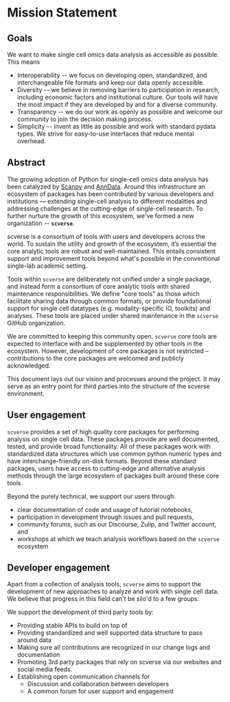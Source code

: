 # Mission Statement

## Goals

We want to make single cell omics data analysis as accessible as possible. This means

-   Interoperability -- we focus on developing open, standardized, and interchangeable file formats and keep our data openly accessible.
-   Diversity -- we believe in removing barriers to participation in research, including economic factors and institutional culture. Our tools will have the most impact if they are developed by and for a diverse community.
-   Transparency -- we do our work as openly as possible and welcome our community to join the decision making process.
-   Simplicity -- invent as little as possible and work with standard pydata types. We strive for easy-to-use interfaces that reduce mental overhead.

## Abstract

The growing adoption of Python for single-cell omics data analysis has been catalyzed by [Scanpy](https://genomebiology.biomedcentral.com/articles/10.1186/s13059-017-1382-0) and [AnnData](https://anndata.readthedocs.io/en/latest/).
Around this infrastructure an ecosystem of packages has been contributed by various developers and institutions — extending single-cell analysis to different modalities and addressing challenges at the cutting-edge of single-cell research.
To further nurture the growth of this ecosystem, we've formed a new organization -- **`scverse`**.

scverse is a consortium of tools with users and developers across the world. To sustain the utility and growth of the ecosystem, it’s essential the core analytic tools are robust and well-maintained. This entails consistent support and improvement tools beyond what's possible in the conventional single-lab academic setting.

Tools within `scverse` are deliberately not unified under a single package, and instead form a consortium of core analytic tools with shared maintenance responsibilities.
We define "core tools" as those which facilitate sharing data through common formats, or provide foundational support for single cell datatypes (e.g. modality-specific IO, toolkits) and analyses.
These tools are placed under shared maintenance in the `scverse` GitHub organization.

We are committed to keeping this community open.
`scverse` core tools are expected to interface with and be supplemented by other tools in the ecosystem.
However, development of core packages is not restricted – contributions to the core packages are welcomed and publicly acknowledged.

This document lays out our vision and processes around the project.
It may serve as an entry point for third parties into the structure of the scverse environment.

## User engagement

`scverse` provides a set of high quality core packages for performing analysis on single cell data.
These packages provide are well documented, tested, and provide broad functionality.
All of these packages work with standardized data structures which use common python numeric types and have interchange-friendly on-disk formats.
Beyond these standard packages, users have access to cutting-edge and alternative analysis methods through the large ecosystem of packages built around these core tools.

Beyond the purely technical, we support our users through:

-   clear documentation of code and usage of tutorial notebooks,
-   participation in development through issues and pull requests,
-   community forums, such as our Discourse, Zulip, and Twitter account, and
-   workshops at which we teach analysis workflows based on the `scverse` ecosystem

## Developer engagement

Apart from a collection of analysis tools, `scverse` aims to support the development of new approaches to analyze and work with single cell data.
We believe that progress in this field can't be silo'd to a few groups.

We support the development of third party tools by:

-   Providing stable APIs to build on top of
-   Providing standardized and well supported data structure to pass around data
-   Making sure all contributions are recognized in our change logs and documentation
-   Promoting 3rd party packages that rely on scverse via our websites and social media feeds.
-   Establishing open communication channels for
    -   Discussion and collaboration between developers
    -   A common forum for user support and engagement
